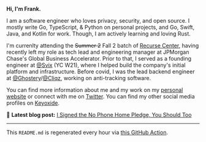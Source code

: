 **Hi, I'm Frank.**

I am a software engineer who loves privacy, security, and open source. I mostly write Go, TypeScript, & Python on personal projects, and Go, Swift, Java, and Kotlin for work. Though, I am actively learning and loving Rust.

I'm currenlty attending the ~~Summer 2~~ Fall 2 batch of [Recurse Center](https://github.com/recursecenter), having recently left my role as tech lead and engineering manager at JPMorgan Chase's Global Business Accelerator. Prior to that, I served as a founding engineer at [@Svix](https://github.com/svix) (YC W21), where I helped build the company's initial platform and infrastructure. Before covid, I was the lead backend engineer at [@Ghostery](https://github.com/ghostery)/[@Cliqz](https://github.com/cliqz), working on anti-tracking software.

You can find more information about me and my work on my [personal website](https://frankchiarulli.com) or connect with me on [Twitter](https://twitter.com/_fcjr). You can find my other social media profiles on [Keyoxide](https://keyoxide.org/aspe%3Akeyoxide.org%3AB7XY6WYUVDPUUVFTGGLC32BVYM).

📝 **Latest blog post:** [I Signed the No Phone Home Pledge, You Should Too](https://frankchiarulli.com/blog/no-phone-home/)



---

This `README.md` is regenerated every hour via [this GitHub Action](https://github.com/fcjr/fcjr/blob/main/.github/workflows/ci.yml).

